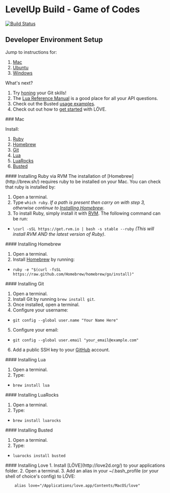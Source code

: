 # LevelUp Build - Game of Codes

[![Build Status](https://travis-ci.org/twlevelup/syd-3-game-of-codes.png?branch=master)](https://travis-ci.org/twlevelup/syd-3-game-of-codes)


## Developer Environment Setup

Jump to instructions for:

1. [Mac](#mac)
2. [Ubuntu](#ubuntu)
3. [Windows](#windows)

What's next?

1. Try [honing](http://try.github.io/levels/1/challenges/1) your Git skills!
2. The [Lua Reference Manual](http://www.lua.org/manual/5.1/index.html#contents) is a good place for all your API questions.
3. Check out the Busted [usage examples](http://olivinelabs.com/busted/).
4. Check out out how to [get started](http://www.love2d.org/wiki/Getting_Started) with LÖVE.


<a name="mac"/>
### Mac

Install:

1. [Ruby](#ruby_mac)
2. [Homebrew](#homebrew_mac)
3. [Git](#git_mac)
4. [Lua](#lua_mac)
5. [LuaRocks](#luarocks_mac)
6. [Busted](#busted_mac)

<a name="ruby_mac"/>
#### Installing Ruby via RVM
The installation of [Homebrew](http://brew.sh/) requires ruby to be installed on your Mac. You can check that ruby is installed by:

1. Open a terminal.
2. Type `which ruby`. *If a path is present then carry on with step 3, otherwise continue to [Installing Homebrew](#homebrew)*.
3. To install Ruby, simply install it with [RVM](http://rvm.io/). The following command can be run:
  * `\curl -sSL https://get.rvm.io | bash -s stable --ruby` *(This will install RVM _AND_ the latest version of Ruby)*.

<a name="homebrew_mac"/>
#### Installing Homebrew

1. Open a terminal.
2. Install [Homebrew](http://brew.sh/) by running:

  * `ruby -e "$(curl -fsSL https://raw.github.com/Homebrew/homebrew/go/install)"`

<a name="git_mac"/>
#### Installing Git

1. Open a terminal.
2. Install Git by running `brew install git`.
3. Once installed, open a terminal.
4. Configure your username:
  * `git config --global user.name "Your Name Here"`
5. Configure your email:
  * `git config --global user.email "your_email@example.com"`
6. Add a public SSH key to your [GitHub](https://github.com/) account.

<a name="lua_mac"/>
#### Installing Lua

1. Open a terminal.
2. Type:
  * `brew install lua`

<a name="luarocks_mac"/>
#### Installing LuaRocks

1. Open a terminal.
2. Type:
  * `brew install luarocks`

<a name="busted_mac"/>
#### Installing Busted

1. Open a terminal.
2. Type:
  * `luarocks install busted`

<a name="love_mac"/>
#### Installing Love
1. Install [LÖVE](http://love2d.org/) to your applications folder.
2. Open a terminal.
3. Add an alias in your ~/.bash_profile (or your shell of choice's config) to LÖVE:

        alias love="/Applications/love.app/Contents/MacOS/love"
